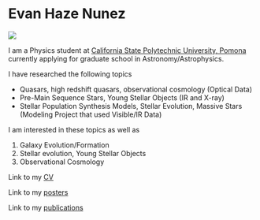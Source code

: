 # Evan Haze Nunez

<img src="https://evanhazey.github.io/evanhazenunez/Graphics/selfie.jpeg">

I am a Physics student at [California State Polytechnic University, Pomona](https://www.cpp.edu/~sci/physics-astronomy/) currently applying for graduate school in Astronomy/Astrophysics.

I have researched the following topics
- Quasars, high redshift quasars, observational cosmology (Optical Data)
- Pre-Main Sequence Stars, Young Stellar Objects (IR and X-ray)
- Stellar Population Synthesis Models, Stellar Evolution, Massive Stars (Modeling Project that used Visible/IR Data)

I am interested in these topics as well as 
1. Galaxy Evolution/Formation
2. Stellar evolution, Young Stellar Objects
4. Observational Cosmology

Link to my [CV](CV.md)

Link to my [posters](posters.md)

Link to my [publications](publications.md)
